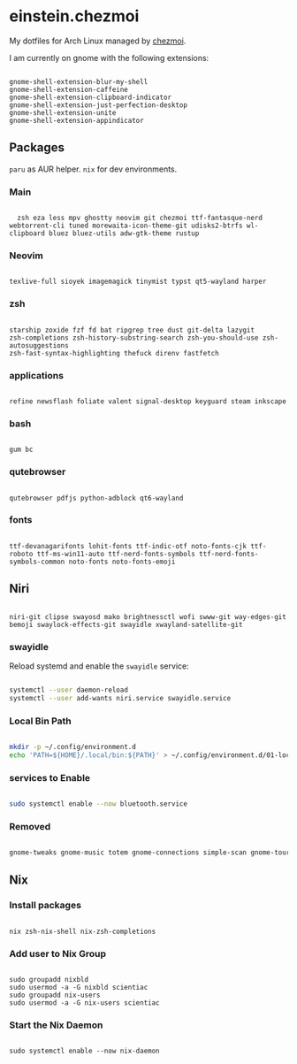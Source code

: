 # einstein.chezmoi

My dotfiles for Arch Linux managed by [chezmoi](https://www.chezmoi.io/).

I am currently on gnome with the following extensions:
```

gnome-shell-extension-blur-my-shell
gnome-shell-extension-caffeine
gnome-shell-extension-clipboard-indicator
gnome-shell-extension-just-perfection-desktop
gnome-shell-extension-unite
gnome-shell-extension-appindicator

```

## Packages
`paru` as AUR helper.
`nix` for dev environments.

### Main
```

  zsh eza less mpv ghostty neovim git chezmoi ttf-fantasque-nerd webtorrent-cli tuned morewaita-icon-theme-git udisks2-btrfs wl-clipboard bluez bluez-utils adw-gtk-theme rustup

```

### Neovim
```

texlive-full sioyek imagemagick tinymist typst qt5-wayland harper

```

### zsh
```

starship zoxide fzf fd bat ripgrep tree dust git-delta lazygit
zsh-completions zsh-history-substring-search zsh-you-should-use zsh-autosuggestions
zsh-fast-syntax-highlighting thefuck direnv fastfetch

```

### applications
```

refine newsflash foliate valent signal-desktop keyguard steam inkscape

```


### bash
```

gum bc

```

### qutebrowser
```

qutebrowser pdfjs python-adblock qt6-wayland

```

### fonts
```

ttf-devanagarifonts lohit-fonts ttf-indic-otf noto-fonts-cjk ttf-roboto ttf-ms-win11-auto ttf-nerd-fonts-symbols ttf-nerd-fonts-symbols-common noto-fonts noto-fonts-emoji

```

## Niri
```

niri-git clipse swayosd mako brightnessctl wofi swww-git way-edges-git bemoji swaylock-effects-git swayidle xwayland-satellite-git

```

### swayidle
Reload systemd and enable the `swayidle` service:
```zsh

systemctl --user daemon-reload
systemctl --user add-wants niri.service swayidle.service

```

### Local Bin Path
```zsh

mkdir -p ~/.config/environment.d
echo 'PATH=${HOME}/.local/bin:${PATH}' > ~/.config/environment.d/01-local-bin.conf

```


### services to Enable
```zsh

sudo systemctl enable --now bluetooth.service

```

### Removed
```zsh

gnome-tweaks gnome-music totem gnome-connections simple-scan gnome-tour

```

## Nix
### Install packages
```

nix zsh-nix-shell nix-zsh-completions

```

### Add user to Nix Group
```

sudo groupadd nixbld
sudo usermod -a -G nixbld scientiac
sudo groupadd nix-users
sudo usermod -a -G nix-users scientiac

```

### Start the Nix Daemon
```

sudo systemctl enable --now nix-daemon

```
